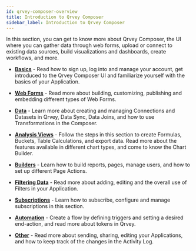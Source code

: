 ```yaml
---
id: qrvey-composer-overview
title: Introduction to Qrvey Composer
sidebar_label: Introduction to Qrvey Composer
---
```

<div style={{textAlign: "justify"}}>

In this section, you can get to know more about Qrvey Composer, the UI where you can gather data through web forms, upload or connect to existing data sources, build visualizations and dashboards, create workflows, and more.

* <a href="/docs/ui-docs/basics/logging-in">**Basics**</a> - Read how to sign up, log into and manage your account, get introduced to the Qrvey Composer UI and familiarize yourself with the basics of your Application.


* <a href="/docs/ui-docs/web-forms/web-forms">**Web Forms**</a> - Read more about building, customizing, publishing and embedding different types of Web Forms.

* <a href="/docs/ui-docs/datasets/data_overview">**Data**</a> - Learn more about creating and managing Connections and Datasets in Qrvey, Data Sync, Data Joins, and how to use Transformations in the Composer. 

* <a href="/docs/ui-docs/dataviews/formulas">**Analysis Views**</a> - Follow the steps in this section to create Formulas, Buckets, Table Calculations, and export data. Read more about the features available in different chart types, and come to know the Chart Builder. 

* <a href="/docs/ui-docs/builders/reports">**Builders**</a> - Learn how to build reports, pages, manage users, and how to set up different Page Actions. 

* <a href="/docs/ui-docs/filtering-data/introduction-to-filters">**Filtering Data**</a> - Read more about adding, editing and the overall use of Filters in your Application.

* <a href="/docs/ui-docs/subscriptions/subscribing-to-exports">**Subscriptions**</a> -
Learn how to subscribe, configure and manage subscriptions in this section.

* <a href="/docs/ui-docs/automation/flows">**Automation**</a> - Create a flow by defining triggers and setting a desired end-action, and read more about tokens in Qrvey.  

* <a href="/docs/ui-docs/automation/flows">**Other**</a> - Read more about sending, sharing, editing your Applications, and how to keep track of the changes in the Activity Log.



</div>